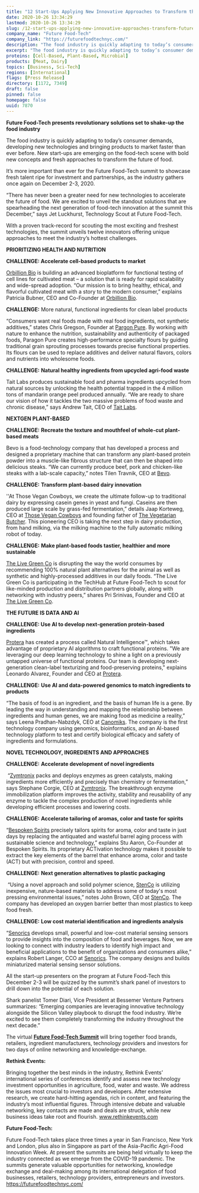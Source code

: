 ```yaml
---
title: "12 Start-Ups Applying New Innovative Approaches to Transform the Future of Food"
date: 2020-10-26 13:34:29
lastmod: 2020-10-26 13:34:29
slug: /12-start-ups-applying-new-innovative-approaches-transform-future-food
company_name: "Future Food-Tech"
company_link: "https://futurefoodtechnyc.com/"
description: "The food industry is quickly adapting to today’s consumer demands, developing new technologies and bringing products to market faster than ever before. New start-ups are emerging on the food-tech scene with bold new concepts and fresh approaches to transform the future of food. It’s more important than ever for the Future Food-Tech summit to showcase fresh talent ripe for investment and partnerships, as the industry gathers once again on December 2-3, 2020. With a proven track-record for scouting the most exciting and freshest technologies, the summit unveils twelve innovators offering unique approaches to meet the industry’s hottest challenges."
excerpt: "The food industry is quickly adapting to today’s consumer demands, developing new technologies and bringing products to market faster than ever before. New start-ups are emerging on the food-tech scene with bold new concepts and fresh approaches to transform the future of food. It’s more important than ever for the Future Food-Tech summit to showcase fresh talent ripe for investment and partnerships, as the industry gathers once again on December 2-3, 2020. With a proven track-record for scouting the most exciting and freshest technologies, the summit unveils twelve innovators offering unique approaches to meet the industry’s hottest challenges."
proteins: [Cell-Based, Plant-Based, Microbial]
products: [Meat, Dairy]
topics: [Business, Sci-Tech]
regions: [International]
flags: [Press Release]
directory: [1172, 7349]
draft: false
pinned: false
homepage: false
uuid: 7870
---
```

<p><strong>Future Food-Tech presents revolutionary solutions set to shake-up the food industry</strong></p>
<p>The food industry is quickly adapting to today’s consumer demands, developing new technologies and bringing products to market faster than ever before. New start-ups are emerging on the food-tech scene with bold new concepts and fresh approaches to transform the future of food.</p>
<p>It’s more important than ever for the Future Food-Tech summit to showcase fresh talent ripe for investment and partnerships, as the industry gathers once again on December 2-3, 2020.</p>
<p>“There has never been a greater need for new technologies to accelerate the future of food. We are excited to unveil the standout solutions that are spearheading the next generation of food-tech innovation at the summit this December,” says Jet Luckhurst, Technology Scout at Future Food-Tech.</p>
<p>With a proven track-record for scouting the most exciting and freshest technologies, the summit unveils twelve innovators offering unique approaches to meet the industry’s hottest challenges.</p>
<p><strong>PRIORITIZING HEALTH AND NUTRITION</strong></p>
<p><strong>CHALLENGE: Accelerate cell-based products to market</strong></p>
<p><a href="https://www.orbillion.com/">Orbillion Bio</a> is building an advanced bioplatform for functional testing of cell lines for cultivated meat – a solution that is ready for rapid scalability and wide-spread adoption. “Our mission is to bring healthy, ethical, and flavorful cultivated meat with a story to the modern consumer,” explains Patricia Bubner, CEO and Co-Founder at <a href="https://www.orbillion.com/">Orbillion Bio</a>.</p>
<p><strong>CHALLENGE:</strong> More natural, functional ingredients for clean label products</p>
<p>“Consumers want real foods made with real food ingredients, not synthetic additives,” states Chris Gregson, Founder at <a href="http://paragonpure.com/">Pargon Pure</a>. By working <em>with</em> nature to enhance the nutrition, sustainability and authenticity of packaged foods, Paragon Pure creates high-performance specialty flours by guiding traditional grain sprouting processes towards precise functional properties. Its flours can be used to replace additives and deliver natural flavors, colors and nutrients into wholesome foods.</p>
<p><strong>CHALLENGE:</strong> <strong>Natural healthy ingredients from upcycled agri-food waste</strong></p>
<p>Tait Labs produces sustainable food and pharma ingredients upcycled from natural sources by unlocking the health potential trapped in the 4 million tons of mandarin orange peel produced annually. “We are ready to share our vision of how it tackles the two massive problems of food waste and chronic disease,” says Andrew Tait, CEO of <a href="https://herring-eagle-mm93.squarespace.com/">Tait Labs</a>.</p>
<p><strong>NEXTGEN PLANT-BASED </strong></p>
<p><strong>CHALLENGE:</strong> <strong>Recreate the texture and mouthfeel of whole-cut plant-based meats</strong></p>
<p>Bevo is a food-technology company that has developed a process and designed a proprietary machine that can transform any plant-based protein powder into a muscle-like fibrous structure that can then be shaped into delicious steaks. “We can currently produce beef, pork and chicken-like steaks with a lab-scale capacity,” notes Tilen Travnik, CEO at <a href="https://www.linkedin.com/company/bevo-tech/">Bevo</a>.</p>
<p><strong>CHALLENGE:</strong> <strong>Transform plant-based dairy innovation</strong></p>
<p>''At Those Vegan Cowboys, we create the ultimate follow-up to traditional dairy by expressing casein genes in yeast and fungi. Caseins are then produced large scale by grass-fed fermentation,” details Jaap Korteweg, CEO at <a href="https://thosevegancowboys.com/">Those Vegan Cowboys</a> and founding father of <a href="https://www.thevegetarianbutcher.com/">The Vegetarian Butcher</a>. This pioneering CEO is taking the next step in dairy production, from hand milking, via the milking machine to the fully automatic milking robot of today.</p>
<p><strong>CHALLENGE:</strong> <strong>Make plant-based foods tastier, healthier and more sustainable</strong></p>
<p><a href="https://www.thelivegreenco.com/">The Live Green Co</a> is disrupting the way the world consumes by recommending 100% natural plant alternatives for the animal as well as synthetic and highly-processed additives in our daily foods. “The Live Green Co is participating in the TechHub at Future Food-Tech to scout for like-minded production and distribution partners globally, along with networking with industry peers,” shares Pri Srinivas, Founder and CEO at <a href="https://www.thelivegreenco.com/">The Live Green Co</a>.</p>
<p><strong>THE FUTURE IS DATA AND AI</strong></p>
<p><strong>CHALLENGE: Use AI to develop next-generation protein-based ingredients</strong></p>
<p><a href="https://www.proterabio.com/">Protera</a> has created a process called Natural Intelligence™, which takes advantage of proprietary AI algorithms to craft functional proteins. "We are leveraging our deep learning technology to shine a light on a previously untapped universe of functional proteins. Our team is developing next-generation clean-label texturizing and food-preserving proteins," explains Leonardo Alvarez, Founder and CEO at <a href="https://www.proterabio.com/">Protera</a>.</p>
<p><strong>CHALLENGE:</strong> <strong>Use AI and data-powered genomics to match ingredients to products</strong></p>
<p>“The basis of food is an ingredient, and the basis of human life is a gene. By leading the way in understanding and mapping the relationship between ingredients and human genes, we are making food as medicine a reality,” says Leena Pradhan-Nabzdyk, CEO at <a href="https://www.canomiks.com/">Canomiks</a>. The company is the first technology company using genomics, bioinformatics, and an AI-based technology platform to test and certify biological efficacy and safety of ingredients and formulations.</p>
<p><strong>NOVEL TECHNOLOGY, INGREDIENTS AND APPROACHES</strong></p>
<p><strong>CHALLENGE:</strong> <strong>Accelerate development of novel ingredients</strong></p>
<p> “<a href="http://zymtronix.com/">Zymtronix</a> packs and deploys enzymes as green catalysts, making ingredients more efficiently and precisely than chemistry or fermentation,” says Stephane Corgie, CEO at <a href="http://zymtronix.com/">Zymtronix</a>. The breakthrough enzyme immobilization platform improves the activity, stability and reusability of any enzyme to tackle the complex production of novel ingredients while developing efficient processes and lowering costs.</p>
<p><strong>CHALLENGE:</strong> <strong>Accelerate tailoring of aromas, color and taste for spirits</strong></p>
<p>“<a href="https://www.bespokenspirits.com/">Bespoken Spirits</a> precisely tailors spirits for aroma, color and taste in just days by replacing the antiquated and wasteful barrel aging process with sustainable science and technology,” explains Stu Aaron, Co-Founder at Bespoken Spirits. Its proprietary ACTivation technology makes it possible to extract the key elements of the barrel that enhance aroma, color and taste (ACT) but with precision, control and speed.</p>
<p><strong>CHALLENGE:</strong> <strong>Next generation alternatives to plastic packaging</strong> </p>
<p> “Using a novel approach and solid polymer science, <a href="https://www.stencollc.com/">StenCo</a> is utilizing inexpensive, nature-based materials to address some of today's most pressing environmental issues,” notes John Brown, CEO at <a href="https://www.stencollc.com/">StenCo</a>. The company has developed an oxygen barrier better than most plastics to keep food fresh.</p>
<p><strong>CHALLENGE:</strong> <strong>Low cost material identification and ingredients analysis</strong></p>
<p>“<a href="https://senorics.com/">Senorics</a> develops small, powerful and low-cost material sensing sensors to provide insights into the composition of food and beverages. Now, we are looking to connect with industry leaders to identify high impact and beneficial applications to the benefit of organizations and consumers alike,” explains Robert Langer, CCO at <a href="https://senorics.com/">Senorics</a>. The company designs and builds miniaturized material sensing sensor solutions.</p>
<p>All the start-up presenters on the program at Future Food-Tech this December 2-3 will be quizzed by the summit’s shark panel of investors to drill down into the potential of each solution.</p>
<p>Shark panelist Tomer Diari, Vice President at Bessemer Venture Partners summarizes: “Emerging companies are leveraging innovative technology alongside the Silicon Valley playbook to disrupt the food industry. We’re excited to see them completely transforming the industry throughout the next decade.”</p>
<p>The virtual <strong><a href="http://www.futurefoodtechnyc.com">Future Food-Tech Summit</a> </strong>will bring together food brands, retailers, ingredient manufacturers, technology providers and investors for two days of online networking and knowledge-exchange.</p>
<p><strong>Rethink Events: </strong></p>
<p>Bringing together the best minds in the industry, Rethink Events’ international series of conferences identify and assess new technology investment opportunities in agriculture, food, water and waste. We address the issues most crucial to investors and developers. After extensive research, we create hard-hitting agendas, rich in content, and featuring the industry’s most influential figures. Through intensive debate and valuable networking, key contacts are made and deals are struck, while new business ideas take root and flourish. <a href="http://www.rethinkevents.com">www.rethinkevents.com</a></p>
<p><strong>Future Food-Tech:</strong></p>
<p>Future Food-Tech takes place three times a year in San Francisco, New York and London, plus also in Singapore as part of the Asia-Pacific Agri-Food Innovation Week. At present the summits are being held virtually to keep the industry connected as we emerge from the COVID-19 pandemic. The summits generate valuable opportunities for networking, knowledge exchange and deal-making among its international delegation of food businesses, retailers, technology providers, entrepreneurs and investors. <a href="https://futurefoodtechnyc.com/">https://futurefoodtechnyc.com/</a></p>

